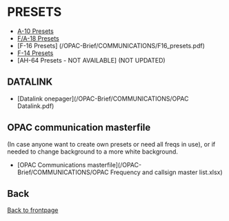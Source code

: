 # PRESETS

- [A-10 Presets](/OPAC-Brief/COMMUNICATIONS/A10_presets.pdf) 
- [F/A-18 Presets](/OPAC-Brief/COMMUNICATIONS/F18_presets.pdf)  
- [F-16 Presets] (/OPAC-Brief/COMMUNICATIONS/F16_presets.pdf)  
- [F-14 Presets ](/OPAC-Brief/COMMUNICATIONS/F14_presets.pdf)
- [AH-64 Presets - NOT AVAILABLE] (NOT UPDATED)


## DATALINK
- [Datalink onepager](/OPAC-Brief/COMMUNICATIONS/OPAC Datalink.pdf)  


## OPAC communication masterfile
(In case anyone want to create own presets or need all freqs in use), or if needed to change background to a more white background.
- [OPAC Communications masterfile](/OPAC-Brief/COMMUNICATIONS/OPAC Frequency and callsign master list.xlsx)


## Back
[Back to frontpage](https://132nd-vwing.github.io/OPAC-Brief/)
